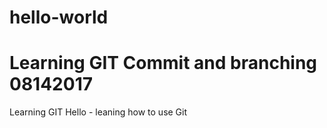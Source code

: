 # hello-world
# Learning GIT Commit and branching 08142017
Learning GIT
Hello - leaning how to use Git
